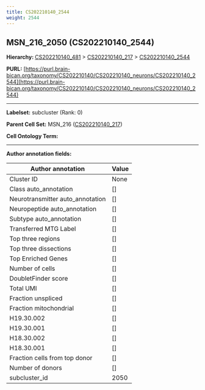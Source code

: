 ```yaml
---
title: CS202210140_2544
weight: 2544
---
```

## MSN_216_2050 (CS202210140_2544)
<b>Hierarchy: </b>
[CS202210140_481](../CS202210140_481) >
[CS202210140_217](../CS202210140_217) >
[CS202210140_2544](../CS202210140_2544)

**PURL:** [https://purl.brain-bican.org/taxonomy/CS202210140/CS202210140_neurons/CS202210140_2544](https://purl.brain-bican.org/taxonomy/CS202210140/CS202210140_neurons/CS202210140_2544)

---


**Labelset:** subcluster (Rank: 0)

**Parent Cell Set:** MSN_216 ([CS202210140_217](../CS202210140_217))



**Cell Ontology Term:** 

[MARKER GENES.]: #


---

[TRANSFERRED ANNOTATIONS.]: #


[AUTHOR ANNOTATION FIELDS.]: #


**Author annotation fields:**

| Author annotation | Value |
|-------------------|-------|
|Cluster ID|None|
|Class auto_annotation|[]|
|Neurotransmitter auto_annotation|[]|
|Neuropeptide auto_annotation|[]|
|Subtype auto_annotation|[]|
|Transferred MTG Label|[]|
|Top three regions|[]|
|Top three dissections|[]|
|Top Enriched Genes|[]|
|Number of cells|[]|
|DoubletFinder score|[]|
|Total UMI|[]|
|Fraction unspliced|[]|
|Fraction mitochondrial|[]|
|H19.30.002|[]|
|H19.30.001|[]|
|H18.30.002|[]|
|H18.30.001|[]|
|Fraction cells from top donor|[]|
|Number of donors|[]|
|subcluster_id|2050|
